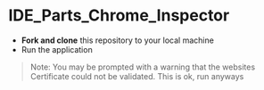 # IDE_Parts_Chrome_Inspector

- **Fork and clone** this repository to your local machine
- Run the application 

> Note: You may be prompted with a warning that the websites Certificate could not be validated. This is ok, run anyways
